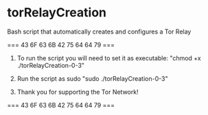 # torRelayCreation
Bash script that automatically creates and configures a Tor Relay


=== 43 6F 63 6B 42 75 64 64 79 ===

1. To run the script you will need to set it as executable: "chmod +x ./torRelayCreation-0-3"

2. Run the script as sudo "sudo ./torRelayCreation-0-3"

3. Thank you for supporting the Tor Network!

=== 43 6F 63 6B 42 75 64 64 79 ===

